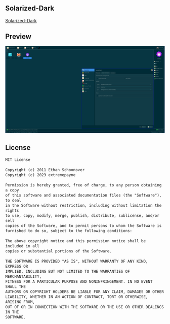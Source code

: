 <!--
SPDX-FileCopyrightText: 2023 extremepayne

SPDX-License-Identifier: CC0-1.0
-->

Solarized-Dark
---
[Solarized-Dark](https://github.com/altercation/solarized)

## Preview
![Solarized-Dark Preview](preview.png)

## License
```
MIT License

Copyright (c) 2011 Ethan Schoonover 
Copyright (c) 2023 extremepayne

Permission is hereby granted, free of charge, to any person obtaining a copy
of this software and associated documentation files (the "Software"), to deal
in the Software without restriction, including without limitation the rights
to use, copy, modify, merge, publish, distribute, sublicense, and/or sell
copies of the Software, and to permit persons to whom the Software is
furnished to do so, subject to the following conditions:

The above copyright notice and this permission notice shall be included in all
copies or substantial portions of the Software.

THE SOFTWARE IS PROVIDED "AS IS", WITHOUT WARRANTY OF ANY KIND, EXPRESS OR
IMPLIED, INCLUDING BUT NOT LIMITED TO THE WARRANTIES OF MERCHANTABILITY,
FITNESS FOR A PARTICULAR PURPOSE AND NONINFRINGEMENT. IN NO EVENT SHALL THE
AUTHORS OR COPYRIGHT HOLDERS BE LIABLE FOR ANY CLAIM, DAMAGES OR OTHER
LIABILITY, WHETHER IN AN ACTION OF CONTRACT, TORT OR OTHERWISE, ARISING FROM,
OUT OF OR IN CONNECTION WITH THE SOFTWARE OR THE USE OR OTHER DEALINGS IN THE
SOFTWARE.
```

